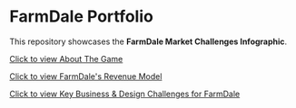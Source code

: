 # FarmDale Portfolio

This repository showcases the **FarmDale Market Challenges Infographic**.

[Click to view About The Game](MarketAndNiche.html)

[Click to view FarmDale's Revenue Model](RevenueModelAndAdvantages.html)

[Click to view Key Business & Design Challenges for FarmDale](infographic.html)



